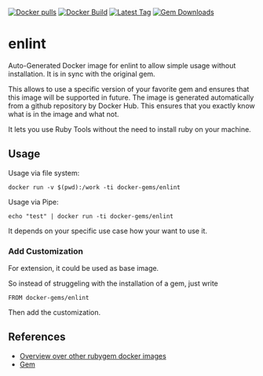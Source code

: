 [![Docker pulls](https://img.shields.io/docker/pulls/rubygem/enlint.svg)](https://hub.docker.com/r/rubygem/enlint/)
[![Docker Build](https://img.shields.io/docker/automated/rubygem/enlint.svg)](https://hub.docker.com/r/rubygem/enlint/)
[![Latest Tag](https://img.shields.io/github/tag/docker-rubygem/enlint.svg)](https://hub.docker.com/r/rubygem/enlint/)
[![Gem Downloads](https://img.shields.io/gem/dt/enlint.svg)](https://rubygems.org/gems/enlint/)
# enlint

Auto-Generated Docker image for enlint to allow simple usage without installation.
It is in sync with the original gem.

This allows to use a specific version of your favorite gem and ensures that this image will be supported in future.
The image is generated automatically from a github repository by Docker Hub.
This ensures that you exactly know what is in the image and what not.

It lets you use Ruby Tools without the need to install ruby on your machine.

## Usage

Usage via file system:

`docker run -v $(pwd):/work -ti docker-gems/enlint`

Usage via Pipe:

`echo "test" | docker run -ti docker-gems/enlint`

It depends on your specific use case how your want to use it.

### Add Customization

For extension, it could be used as base image.

So instead of struggeling with the installation of a gem, just write

`FROM docker-gems/enlint`

Then add the customization.

## References

 - [Overview over other rubygem docker images](https://github.com/thinkbot/docker-rubygem)
 - [Gem](https://rubygems.org/gems/enlint/)
